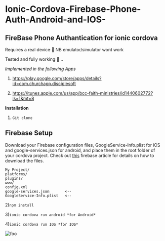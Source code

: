 # Ionic-Cordova-Firebase-Phone-Auth-Android-and-IOS-

## FireBase Phone Authantication  for ionic cordova


Requires a real device :iphone: NB emulator/simulator wont work

Tested and fully working  :muscle: ..

*Implemented in the following Apps*

1) https://play.google.com/store/apps/details?id=com.churchapp.disciplesoft



2) https://itunes.apple.com/us/app/bcc-faith-ministries/id1440602772?ls=1&mt=8


**Installation**



1) `Git clone`


## Firebase Setup
Download your Firebase configuration files, GoogleService-Info.plist for iOS and google-services.json for android, and place them in the root folder of your cordova project. Check out [this](https://support.google.com/firebase/answer/7015592) firebase article for details on how to download the files.

    My Project/
    platforms/
    plugins/
    www/
    config.xml
    google-services.json       <--
    GoogleService-Info.plist   <--
   


2)`npm install`

3)`ionic cordova run android *for Android*`

4)`ionic cordova run IOS *for IOS*`


![foo](https://raw.github.com/Lesruez93/Ionic-Cordova-Firebase-Phone-Auth-Android-and-IOS-/blob/master/screenshots/Genymotion%20for%20personal%20use%20-%20Google%20Nexus%205X%20-%208.0%20-%20API%2026%20-%201080x1920%20(1080x1920%2C%20420dpi)%20-%20192.168.167.101%201_25_2019%203_49_50%20PM.png)
